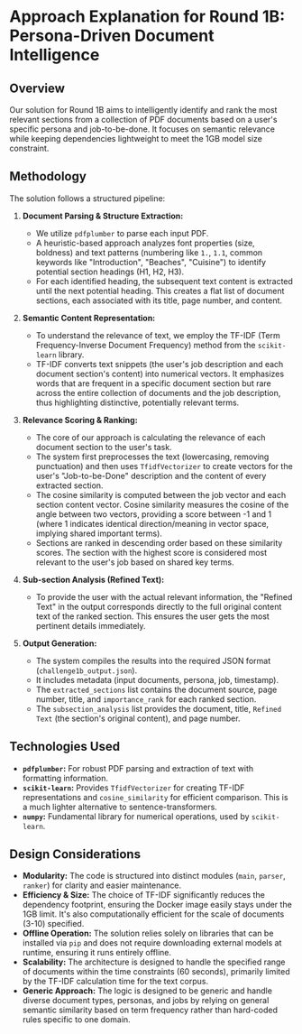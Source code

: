 


# Approach Explanation for Round 1B: Persona-Driven Document Intelligence

## Overview

Our solution for Round 1B aims to intelligently identify and rank the most relevant sections from a collection of PDF documents based on a user's specific persona and job-to-be-done. It focuses on semantic relevance while keeping dependencies lightweight to meet the 1GB model size constraint.

## Methodology

The solution follows a structured pipeline:

1.  **Document Parsing & Structure Extraction:**
    *   We utilize `pdfplumber` to parse each input PDF.
    *   A heuristic-based approach analyzes font properties (size, boldness) and text patterns (numbering like `1.`, `1.1`, common keywords like "Introduction", "Beaches", "Cuisine") to identify potential section headings (H1, H2, H3).
    *   For each identified heading, the subsequent text content is extracted until the next potential heading. This creates a flat list of document sections, each associated with its title, page number, and content.

2.  **Semantic Content Representation:**
    *   To understand the relevance of text, we employ the TF-IDF (Term Frequency-Inverse Document Frequency) method from the `scikit-learn` library.
    *   TF-IDF converts text snippets (the user's job description and each document section's content) into numerical vectors. It emphasizes words that are frequent in a specific document section but rare across the entire collection of documents and the job description, thus highlighting distinctive, potentially relevant terms.

3.  **Relevance Scoring & Ranking:**
    *   The core of our approach is calculating the relevance of each document section to the user's task.
    *   The system first preprocesses the text (lowercasing, removing punctuation) and then uses `TfidfVectorizer` to create vectors for the user's "Job-to-be-Done" description and the content of every extracted section.
    *   The cosine similarity is computed between the job vector and each section content vector. Cosine similarity measures the cosine of the angle between two vectors, providing a score between -1 and 1 (where 1 indicates identical direction/meaning in vector space, implying shared important terms).
    *   Sections are ranked in descending order based on these similarity scores. The section with the highest score is considered most relevant to the user's job based on shared key terms.

4.  **Sub-section Analysis (Refined Text):**
    *   To provide the user with the actual relevant information, the "Refined Text" in the output corresponds directly to the full original content text of the ranked section. This ensures the user gets the most pertinent details immediately.

5.  **Output Generation:**
    *   The system compiles the results into the required JSON format (`challenge1b_output.json`).
    *   It includes metadata (input documents, persona, job, timestamp).
    *   The `extracted_sections` list contains the document source, page number, title, and `importance_rank` for each ranked section.
    *   The `subsection_analysis` list provides the document, title, `Refined Text` (the section's original content), and page number.

## Technologies Used

*   **`pdfplumber`:** For robust PDF parsing and extraction of text with formatting information.
*   **`scikit-learn`:** Provides `TfidfVectorizer` for creating TF-IDF representations and `cosine_similarity` for efficient comparison. This is a much lighter alternative to sentence-transformers.
*   **`numpy`:** Fundamental library for numerical operations, used by `scikit-learn`.

## Design Considerations

*   **Modularity:** The code is structured into distinct modules (`main`, `parser`, `ranker`) for clarity and easier maintenance.
*   **Efficiency & Size:** The choice of TF-IDF significantly reduces the dependency footprint, ensuring the Docker image easily stays under the 1GB limit. It's also computationally efficient for the scale of documents (3-10) specified.
*   **Offline Operation:** The solution relies solely on libraries that can be installed via `pip` and does not require downloading external models at runtime, ensuring it runs entirely offline.
*   **Scalability:** The architecture is designed to handle the specified range of documents within the time constraints (60 seconds), primarily limited by the TF-IDF calculation time for the text corpus.
*   **Generic Approach:** The logic is designed to be generic and handle diverse document types, personas, and jobs by relying on general semantic similarity based on term frequency rather than hard-coded rules specific to one domain.
